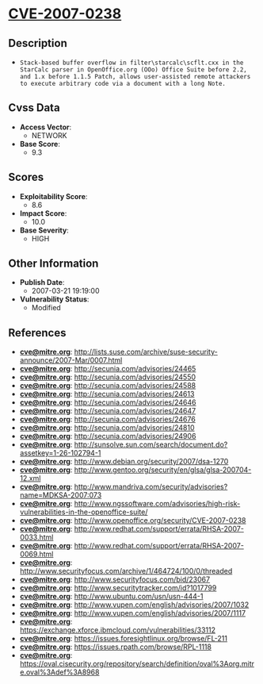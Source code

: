 
# [CVE-2007-0238](https://cve.mitre.org/cgi-bin/cvename.cgi?name=CVE-2007-0238)

## Description

- `Stack-based buffer overflow in filter\starcalc\scflt.cxx in the StarCalc parser in OpenOffice.org (OOo) Office Suite before 2.2, and 1.x before 1.1.5 Patch, allows user-assisted remote attackers to execute arbitrary code via a document with a long Note.`

## Cvss Data

- **Access Vector**:
  - NETWORK
- **Base Score**:
  - 9.3

## Scores

- **Exploitability Score**:
  - 8.6
- **Impact Score**:
  - 10.0
- **Base Severity**:
  - HIGH

## Other Information

- **Publish Date**:
  - 2007-03-21 19:19:00
- **Vulnerability Status**:
  - Modified

## References

- **cve@mitre.org**: http://lists.suse.com/archive/suse-security-announce/2007-Mar/0007.html
- **cve@mitre.org**: http://secunia.com/advisories/24465
- **cve@mitre.org**: http://secunia.com/advisories/24550
- **cve@mitre.org**: http://secunia.com/advisories/24588
- **cve@mitre.org**: http://secunia.com/advisories/24613
- **cve@mitre.org**: http://secunia.com/advisories/24646
- **cve@mitre.org**: http://secunia.com/advisories/24647
- **cve@mitre.org**: http://secunia.com/advisories/24676
- **cve@mitre.org**: http://secunia.com/advisories/24810
- **cve@mitre.org**: http://secunia.com/advisories/24906
- **cve@mitre.org**: http://sunsolve.sun.com/search/document.do?assetkey=1-26-102794-1
- **cve@mitre.org**: http://www.debian.org/security/2007/dsa-1270
- **cve@mitre.org**: http://www.gentoo.org/security/en/glsa/glsa-200704-12.xml
- **cve@mitre.org**: http://www.mandriva.com/security/advisories?name=MDKSA-2007:073
- **cve@mitre.org**: http://www.ngssoftware.com/advisories/high-risk-vulnerabilities-in-the-openoffice-suite/
- **cve@mitre.org**: http://www.openoffice.org/security/CVE-2007-0238
- **cve@mitre.org**: http://www.redhat.com/support/errata/RHSA-2007-0033.html
- **cve@mitre.org**: http://www.redhat.com/support/errata/RHSA-2007-0069.html
- **cve@mitre.org**: http://www.securityfocus.com/archive/1/464724/100/0/threaded
- **cve@mitre.org**: http://www.securityfocus.com/bid/23067
- **cve@mitre.org**: http://www.securitytracker.com/id?1017799
- **cve@mitre.org**: http://www.ubuntu.com/usn/usn-444-1
- **cve@mitre.org**: http://www.vupen.com/english/advisories/2007/1032
- **cve@mitre.org**: http://www.vupen.com/english/advisories/2007/1117
- **cve@mitre.org**: https://exchange.xforce.ibmcloud.com/vulnerabilities/33112
- **cve@mitre.org**: https://issues.foresightlinux.org/browse/FL-211
- **cve@mitre.org**: https://issues.rpath.com/browse/RPL-1118
- **cve@mitre.org**: https://oval.cisecurity.org/repository/search/definition/oval%3Aorg.mitre.oval%3Adef%3A8968
